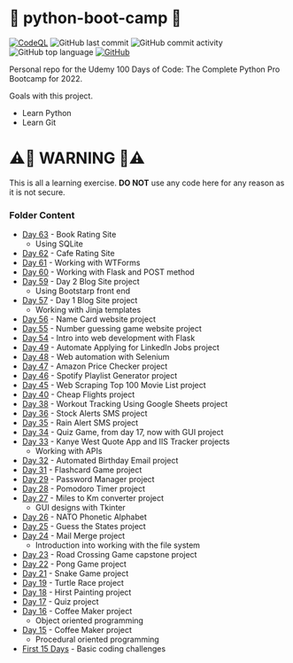 # 🐍 python-boot-camp  🐍
[![CodeQL](https://github.com/Jackson-Miller/python-boot-camp/actions/workflows/codeql-analysis.yml/badge.svg)](https://github.com/Jackson-Miller/python-boot-camp/actions/workflows/codeql-analysis.yml)
![GitHub last commit](https://img.shields.io/github/last-commit/Jackson-Miller/python-boot-camp)
![GitHub commit activity](https://img.shields.io/github/commit-activity/w/Jackson-Miller/python-boot-camp)
![GitHub top language](https://img.shields.io/github/languages/top/Jackson-Miller/python-boot-camp)
[![GitHub](https://img.shields.io/github/license/Jackson-Miller/python-boot-camp)](https://github.com/Jackson-Miller/python-boot-camp/blob/main/LICENSE)


Personal repo for the Udemy 100 Days of Code: The Complete Python Pro Bootcamp for 2022.

Goals with this project.
- Learn Python
- Learn Git

# ⚠️🚨 WARNING 🚨⚠️
This is all a learning exercise. **DO NOT** use any code here for any reason as it is not secure.

### Folder Content
- [Day 63](https://github.com/Jackson-Miller/python-boot-camp/tree/main/Day%2063) - Book Rating Site
  - Using SQLite
- [Day 62](https://github.com/Jackson-Miller/python-boot-camp/tree/main/Day%2062) - Cafe Rating Site
- [Day 61](https://github.com/Jackson-Miller/python-boot-camp/tree/main/Day%2061) - Working with WTForms
- [Day 60](https://github.com/Jackson-Miller/python-boot-camp/tree/main/Day%2060) - Working with Flask and POST method
- [Day 59](https://github.com/Jackson-Miller/python-boot-camp/tree/main/Day%2059) - Day 2 Blog Site project
  - Using Bootstarp front end
- [Day 57](https://github.com/Jackson-Miller/python-boot-camp/tree/main/Day%2057) - Day 1 Blog Site project
  - Working with Jinja templates
- [Day 56](https://github.com/Jackson-Miller/python-boot-camp/tree/main/Day%2056) - Name Card website project
- [Day 55](https://github.com/Jackson-Miller/python-boot-camp/tree/main/Day%2055) - Number guessing game website project
- [Day 54](https://github.com/Jackson-Miller/python-boot-camp/tree/main/Day%2054) - Intro into web development with Flask
- [Day 49](https://github.com/Jackson-Miller/python-boot-camp/tree/main/Day%2049) - Automate Applying for LinkedIn Jobs project
- [Day 48](https://github.com/Jackson-Miller/python-boot-camp/tree/main/Day%2048) - Web automation with Selenium
- [Day 47](https://github.com/Jackson-Miller/python-boot-camp/tree/main/Day%2047) - Amazon Price Checker project
- [Day 46](https://github.com/Jackson-Miller/python-boot-camp/tree/main/Day%2046) - Spotify Playlist Generator project
- [Day 45](https://github.com/Jackson-Miller/python-boot-camp/tree/main/Day%2045) - Web Scraping Top 100 Movie List project
- [Day 40](https://github.com/Jackson-Miller/python-boot-camp/tree/main/Day%2040) - Cheap Flights project
- [Day 38](https://github.com/Jackson-Miller/python-boot-camp/tree/main/Day%2038) - Workout Tracking Using Google Sheets project
- [Day 36](https://github.com/Jackson-Miller/python-boot-camp/tree/main/Day%2036) - Stock Alerts SMS project
- [Day 35](https://github.com/Jackson-Miller/python-boot-camp/tree/main/Day%2035) - Rain Alert SMS project
- [Day 34](https://github.com/Jackson-Miller/python-boot-camp/tree/main/Day%2034) - Quiz Game, from day 17, now with GUI project
- [Day 33](https://github.com/Jackson-Miller/python-boot-camp/tree/main/Day%2033) - Kanye West Quote App and IIS Tracker projects
  - Working with APIs
- [Day 32](https://github.com/Jackson-Miller/python-boot-camp/tree/main/Day%2032) - Automated Birthday Email project
- [Day 31](https://github.com/Jackson-Miller/python-boot-camp/tree/main/Day%2031) - Flashcard Game project
- [Day 29](https://github.com/Jackson-Miller/python-boot-camp/tree/main/Day%2029) - Password Manager project
- [Day 28](https://github.com/Jackson-Miller/python-boot-camp/tree/main/Day%2028) - Pomodoro Timer project
- [Day 27](https://github.com/Jackson-Miller/python-boot-camp/tree/main/Day%2027) - Miles to Km converter project
  - GUI designs with Tkinter
- [Day 26](https://github.com/Jackson-Miller/python-boot-camp/tree/main/Day%2026) - NATO Phonetic Alphabet
- [Day 25](https://github.com/Jackson-Miller/python-boot-camp/tree/main/Day%2025) - Guess the States project
- [Day 24](https://github.com/Jackson-Miller/python-boot-camp/tree/main/Day%2024) - Mail Merge project
  - Introduction into working with the file system
- [Day 23](https://github.com/Jackson-Miller/python-boot-camp/tree/main/Day%2023) - Road Crossing Game capstone project
- [Day 22](https://github.com/Jackson-Miller/python-boot-camp/tree/main/Day%2022) - Pong Game project
- [Day 21](https://github.com/Jackson-Miller/python-boot-camp/tree/main/Day%2021) - Snake Game project
- [Day 19](https://github.com/Jackson-Miller/python-boot-camp/tree/main/Day%2019) - Turtle Race project
- [Day 18](https://github.com/Jackson-Miller/python-boot-camp/tree/main/Day%2018) - Hirst Painting project
- [Day 17](https://github.com/Jackson-Miller/python-boot-camp/tree/main/Day%2017) - Quiz project
- [Day 16](https://github.com/Jackson-Miller/python-boot-camp/tree/main/Day%2016) - Coffee Maker project
    - Object oriented programming
- [Day 15](https://github.com/Jackson-Miller/python-boot-camp/tree/main/Day%2015) - Coffee Maker project
    - Procedural oriented programming
- [First 15 Days](https://github.com/Jackson-Miller/python-boot-camp/tree/main/First%2015%20Days) - Basic coding challenges





